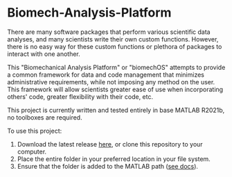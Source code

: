 # Biomech-Analysis-Platform
There are many software packages that perform various scientific data analyses, and many scientists write their own custom functions. However, there is no easy way for these custom functions or plethora of packages to interact with one another.

This "Biomechanical Analysis Platform" or "biomechOS" attempts to provide a common framework for data and code management that minimizes administrative requirements, while not imposing any method on the user. This framework will allow scientists greater ease of use when incorporating others' code, greater flexibility with their code, etc.

This project is currently written and tested entirely in base MATLAB R2021b, no toolboxes are required.

To use this project:
1. Download the latest release [here](https://github.com/biomechOS/Biomech-Analysis-Platform/releases/latest), or clone this repository to your computer.
2. Place the entire folder in your preferred location in your file system. 
3. Ensure that the folder is added to the MATLAB path ([see docs](https://www.mathworks.com/help/matlab/matlab_env/add-remove-or-reorder-folders-on-the-search-path.html)).
